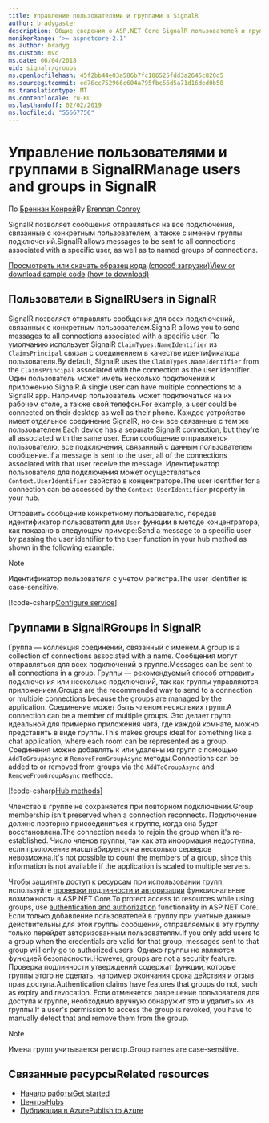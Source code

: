 ```yaml
---
title: Управление пользователями и группами в SignalR
author: bradygaster
description: Общие сведения о ASP.NET Core SignalR пользователей и групп управления.
monikerRange: '>= aspnetcore-2.1'
ms.author: bradyg
ms.custom: mvc
ms.date: 06/04/2018
uid: signalr/groups
ms.openlocfilehash: 45f2bb44e03a586b7fc186525fdd3a2645c820d5
ms.sourcegitcommit: ed76cc752966c604a795fbc56d5a71d16ded0b58
ms.translationtype: MT
ms.contentlocale: ru-RU
ms.lasthandoff: 02/02/2019
ms.locfileid: "55667756"
---
```

# <a name="manage-users-and-groups-in-signalr"></a><span data-ttu-id="7c2ed-103">Управление пользователями и группами в SignalR</span><span class="sxs-lookup"><span data-stu-id="7c2ed-103">Manage users and groups in SignalR</span></span>

<span data-ttu-id="7c2ed-104">По [Бреннан Конрой](https://github.com/BrennanConroy)</span><span class="sxs-lookup"><span data-stu-id="7c2ed-104">By [Brennan Conroy](https://github.com/BrennanConroy)</span></span>

<span data-ttu-id="7c2ed-105">SignalR позволяет сообщения отправляться на все подключения, связанные с конкретным пользователем, а также с именем группы подключений.</span><span class="sxs-lookup"><span data-stu-id="7c2ed-105">SignalR allows messages to be sent to all connections associated with a specific user, as well as to named groups of connections.</span></span>

<span data-ttu-id="7c2ed-106">[Просмотреть или скачать образец кода](https://github.com/aspnet/Docs/tree/master/aspnetcore/signalr/groups/sample/) [(способ загрузки)](xref:index#how-to-download-a-sample)</span><span class="sxs-lookup"><span data-stu-id="7c2ed-106">[View or download sample code](https://github.com/aspnet/Docs/tree/master/aspnetcore/signalr/groups/sample/) [(how to download)](xref:index#how-to-download-a-sample)</span></span>

## <a name="users-in-signalr"></a><span data-ttu-id="7c2ed-107">Пользователи в SignalR</span><span class="sxs-lookup"><span data-stu-id="7c2ed-107">Users in SignalR</span></span>

<span data-ttu-id="7c2ed-108">SignalR позволяет отправлять сообщения для всех подключений, связанных с конкретным пользователем.</span><span class="sxs-lookup"><span data-stu-id="7c2ed-108">SignalR allows you to send messages to all connections associated with a specific user.</span></span> <span data-ttu-id="7c2ed-109">По умолчанию использует SignalR `ClaimTypes.NameIdentifier` из `ClaimsPrincipal` связан с соединением в качестве идентификатора пользователя.</span><span class="sxs-lookup"><span data-stu-id="7c2ed-109">By default, SignalR uses the `ClaimTypes.NameIdentifier` from the `ClaimsPrincipal` associated with the connection as the user identifier.</span></span> <span data-ttu-id="7c2ed-110">Один пользователь может иметь несколько подключений к приложению SignalR.</span><span class="sxs-lookup"><span data-stu-id="7c2ed-110">A single user can have multiple connections to a SignalR app.</span></span> <span data-ttu-id="7c2ed-111">Например пользователь может подключаться на их рабочем столе, а также свой телефон.</span><span class="sxs-lookup"><span data-stu-id="7c2ed-111">For example, a user could be connected on their desktop as well as their phone.</span></span> <span data-ttu-id="7c2ed-112">Каждое устройство имеет отдельное соединение SignalR, но они все связанные с тем же пользователем.</span><span class="sxs-lookup"><span data-stu-id="7c2ed-112">Each device has a separate SignalR connection, but they're all associated with the same user.</span></span> <span data-ttu-id="7c2ed-113">Если сообщение отправляется пользователю, все подключения, связанный с данным пользователем сообщение.</span><span class="sxs-lookup"><span data-stu-id="7c2ed-113">If a message is sent to the user, all of the connections associated with that user receive the message.</span></span> <span data-ttu-id="7c2ed-114">Идентификатор пользователя для подключения может осуществляться `Context.UserIdentifier` свойство в концентраторе.</span><span class="sxs-lookup"><span data-stu-id="7c2ed-114">The user identifier for a connection can be accessed by the `Context.UserIdentifier` property in your hub.</span></span>

<span data-ttu-id="7c2ed-115">Отправить сообщение конкретному пользователю, передав идентификатор пользователя для `User` функции в методе концентратора, как показано в следующем примере:</span><span class="sxs-lookup"><span data-stu-id="7c2ed-115">Send a message to a specific user by passing the user identifier to the `User` function in your hub method as shown in the following example:</span></span>

> [!NOTE]
> <span data-ttu-id="7c2ed-116">Идентификатор пользователя с учетом регистра.</span><span class="sxs-lookup"><span data-stu-id="7c2ed-116">The user identifier is case-sensitive.</span></span>

[!code-csharp[Configure service](groups/sample/hubs/chathub.cs?range=29-32)]

## <a name="groups-in-signalr"></a><span data-ttu-id="7c2ed-117">Группами в SignalR</span><span class="sxs-lookup"><span data-stu-id="7c2ed-117">Groups in SignalR</span></span>

<span data-ttu-id="7c2ed-118">Группа — коллекция соединений, связанный с именем.</span><span class="sxs-lookup"><span data-stu-id="7c2ed-118">A group is a collection of connections associated with a name.</span></span> <span data-ttu-id="7c2ed-119">Сообщения могут отправляться для всех подключений в группе.</span><span class="sxs-lookup"><span data-stu-id="7c2ed-119">Messages can be sent to all connections in a group.</span></span> <span data-ttu-id="7c2ed-120">Группы — рекомендуемый способ отправить подключения или несколько подключений, так как группы управляются приложением.</span><span class="sxs-lookup"><span data-stu-id="7c2ed-120">Groups are the recommended way to send to a connection or multiple connections because the groups are managed by the application.</span></span> <span data-ttu-id="7c2ed-121">Соединение может быть членом нескольких групп.</span><span class="sxs-lookup"><span data-stu-id="7c2ed-121">A connection can be a member of multiple groups.</span></span> <span data-ttu-id="7c2ed-122">Это делает групп идеальной для примерно приложения чата, где каждой комнате, можно представить в виде группы.</span><span class="sxs-lookup"><span data-stu-id="7c2ed-122">This makes groups ideal for something like a chat application, where each room can be represented as a group.</span></span> <span data-ttu-id="7c2ed-123">Соединения можно добавлять к или удалены из групп с помощью `AddToGroupAsync` и `RemoveFromGroupAsync` методы.</span><span class="sxs-lookup"><span data-stu-id="7c2ed-123">Connections can be added to or removed from groups via the `AddToGroupAsync` and `RemoveFromGroupAsync` methods.</span></span>

[!code-csharp[Hub methods](groups/sample/hubs/chathub.cs?range=15-27)]

<span data-ttu-id="7c2ed-124">Членство в группе не сохраняется при повторном подключении.</span><span class="sxs-lookup"><span data-stu-id="7c2ed-124">Group membership isn't preserved when a connection reconnects.</span></span> <span data-ttu-id="7c2ed-125">Подключение должно повторно присоединиться к группе, когда она будет восстановлена.</span><span class="sxs-lookup"><span data-stu-id="7c2ed-125">The connection needs to rejoin the group when it's re-established.</span></span> <span data-ttu-id="7c2ed-126">Число членов группы, так как эта информация недоступна, если приложение масштабируется на несколько серверов невозможна.</span><span class="sxs-lookup"><span data-stu-id="7c2ed-126">It's not possible to count the members of a group, since this information is not available if the application is scaled to multiple servers.</span></span>

<span data-ttu-id="7c2ed-127">Чтобы защитить доступ к ресурсам при использовании групп, используйте [проверки подлинности и авторизации](xref:signalr/authn-and-authz) функциональные возможности в ASP.NET Core.</span><span class="sxs-lookup"><span data-stu-id="7c2ed-127">To protect access to resources while using groups, use [authentication and authorization](xref:signalr/authn-and-authz) functionality in ASP.NET Core.</span></span> <span data-ttu-id="7c2ed-128">Если только добавление пользователей в группу при учетные данные действительны для этой группы сообщений, отправляемых в эту группу только перейдет авторизованным пользователям.</span><span class="sxs-lookup"><span data-stu-id="7c2ed-128">If you only add users to a group when the credentials are valid for that group, messages sent to that group will only go to authorized users.</span></span> <span data-ttu-id="7c2ed-129">Однако группы не являются функцией безопасности.</span><span class="sxs-lookup"><span data-stu-id="7c2ed-129">However, groups are not a security feature.</span></span> <span data-ttu-id="7c2ed-130">Проверка подлинности утверждений содержат функции, которые группы этого не сделать, например окончания срока действия и отзыв прав доступа.</span><span class="sxs-lookup"><span data-stu-id="7c2ed-130">Authentication claims have features that groups do not, such as expiry and revocation.</span></span> <span data-ttu-id="7c2ed-131">Если отменяется разрешение пользователя для доступа к группе, необходимо вручную обнаружит это и удалить их из группы.</span><span class="sxs-lookup"><span data-stu-id="7c2ed-131">If a user's permission to access the group is revoked, you have to manually detect that and remove them from the group.</span></span>

> [!NOTE]
> <span data-ttu-id="7c2ed-132">Имена групп учитывается регистр.</span><span class="sxs-lookup"><span data-stu-id="7c2ed-132">Group names are case-sensitive.</span></span>

## <a name="related-resources"></a><span data-ttu-id="7c2ed-133">Связанные ресурсы</span><span class="sxs-lookup"><span data-stu-id="7c2ed-133">Related resources</span></span>

* [<span data-ttu-id="7c2ed-134">Начало работы</span><span class="sxs-lookup"><span data-stu-id="7c2ed-134">Get started</span></span>](xref:tutorials/signalr)
* [<span data-ttu-id="7c2ed-135">Центры</span><span class="sxs-lookup"><span data-stu-id="7c2ed-135">Hubs</span></span>](xref:signalr/hubs)
* [<span data-ttu-id="7c2ed-136">Публикация в Azure</span><span class="sxs-lookup"><span data-stu-id="7c2ed-136">Publish to Azure</span></span>](xref:signalr/publish-to-azure-web-app)
